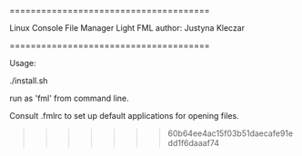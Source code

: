 ======================================

Linux Console File Manager Light FML
author: Justyna Kleczar

======================================

Usage:

./install.sh

run as 'fml' from command line.

Consult .fmlrc to set up default applications for opening files.
>>>>>>> 60b64ee4ac15f03b51daecafe91edd1f6daaaf74
